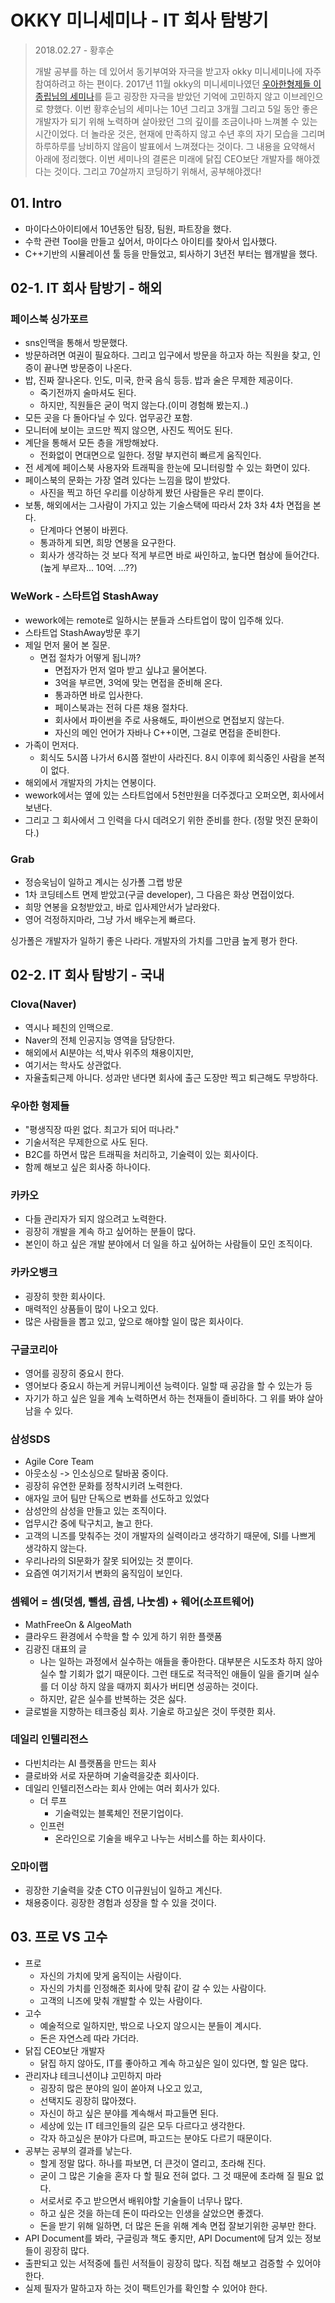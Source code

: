 # OKKY 미니세미나 - IT 회사 탐방기

>  2018.02.27 - 황후순
>
>  개발 공부를 하는 데 있어서 동기부여와 자극을 받고자 okky 미니세미나에 자주 참여하려고 하는 편이다. 2017년 11월 okky의 미니세미나였던 [우아한형제들 이종립님의 세미나](https://github.com/namjunemy/TIL/blob/master/SeminarAndConference/20171116_okky_mini_seminar_woowahan_bros_lee.md)를 듣고 굉장한 자극을 받았던 기억에 고민하지 않고 이브레인으로 향했다. 이번 황후순님의 세미나는 10년 그리고 3개월 그리고 5일 동안 좋은 개발자가 되기 위해 노력하며 살아왔던 그의 깊이를 조금이나마 느껴볼 수 있는 시간이었다. 더 놀라운 것은, 현재에 만족하지 않고 수년 후의 자기 모습을 그리며 하루하루를 낭비하지 않음이 발표에서 느껴졌다는 것이다. 그 내용을 요약해서 아래에 정리했다. 이번 세미나의 결론은 미래에 닭집 CEO보단 개발자를 해야겠다는 것이다. 그리고 70살까지 코딩하기 위해서, 공부해야겠다!

## 01. Intro

* 마이다스아이티에서 10년동안 팀장, 팀원, 파트장을 했다.
* 수학 관련 Tool을 만들고 싶어서, 마이다스 아이티를 찾아서 입사했다.
* C++기반의 시뮬레이션 툴 등을 만들었고, 퇴사하기 3년전 부터는 웹개발을 했다.

## 02-1. IT 회사 탐방기 - 해외

### 페이스북 싱가포르

* sns인맥을 통해서 방문했다.
* 방문하려면 여권이 필요하다. 그리고 입구에서 방문을 하고자 하는 직원을 찾고, 인증이 끝나면 방문증이 나온다.
* 밥, 진짜 잘나온다. 인도, 미국, 한국 음식 등등. 밥과 술은 무제한 제공이다.
  * 죽기전까지 술마셔도 된다.
  * 하지만, 직원들은 굳이 먹지 않는다.(이미 경험해 봤는지..)
* 모든 곳을 다 돌아다닐 수 있다. 업무공간 포함.
* 모니터에 보이는 코드만 찍지 않으면, 사진도 찍어도 된다.
* 계단을 통해서 모든 층을 개방해놨다. 
  * 전화없이 면대면으로 일한다. 정말 부지런히 빠르게 움직인다.
* 전 세계에 페이스북 사용자와 트래픽을 한눈에 모니터링할 수 있는 화면이 있다.
* 페이스북의 문화는 가장 열려 있다는 느낌을 많이 받았다.
  * 사진을 찍고 하던 우리를 이상하게 봤던 사람들은 우리 뿐이다.
* 보통, 해외에서는 그사람이 가지고 있는 기술스택에 따라서 2차 3차 4차 면접을 본다.
  * 단계마다 연봉이 바뀐다.
  * 통과하게 되면, 희망 연봉을 요구한다.
  * 회사가 생각하는 것 보다 적게 부르면 바로 싸인하고, 높다면 협상에 들어간다.(높게 부르자... 10억. ...??)

### WeWork - 스타트업 StashAway

* wework에는 remote로 일하시는 분들과 스타트업이 많이 입주해 있다.
* 스타트업 StashAway방문 후기
* 제일 먼저 물어 본 질문.
  * 면접 절차가 어떻게 됩니까?
    * 면접자가 먼저 얼마 받고 싶냐고 물어본다.
    * 3억을 부르면, 3억에 맞는 면접을 준비해 온다.
    * 통과하면 바로 입사한다.
    * 페이스북과는 전혀 다른 채용 절차다.
    * 회사에서 파이썬을 주로 사용해도, 파이썬으로 면접보지 않는다.
    * 자신의 메인 언어가 자바나 C++이면, 그걸로 면접을 준비한다.
* 가족이 먼저다.
  * 회식도 5시쯤 나가서 6시쯤 절반이 사라진다. 8시 이후에 회식중인 사람을 본적이 없다.
* 해외에서 개발자의 가치는 연봉이다.
* wework에서는 옆에 있는 스타트업에서 5천만원을 더주겠다고 오퍼오면, 회사에서 보낸다.
* 그리고 그 회사에서 그 인력을 다시 데려오기 위한 준비를 한다. (정말 멋진 문화이다.)

### Grab

* 정승욱님이 일하고 계시는 싱가폴 그랩 방문
* 1차 코딩테스트 면제 받았고(구글 developer), 그 다음은 화상 면접이었다.
* 희망 연봉을 요청받았고, 바로 입사제안서가 날라왔다.
* 영어 걱정하지마라, 그냥 가서 배우는게 빠르다.

싱가폴은 개발자가 일하기 좋은 나라다. 개발자의 가치를 그만큼 높게 평가 한다.

## 02-2. IT 회사 탐방기 - 국내

### Clova(Naver)

* 역시나 페친의 인맥으로.
* Naver의 전체 인공지능 영역을 담당한다.
* 해외에서 AI분야는 석,박사 위주의 채용이지만,
* 여기서는 학사도 상관없다.
* 자율출퇴근제 아니다. 성과만 낸다면 회사에 출근 도장만 찍고 퇴근해도 무방하다.

### 우아한 형제들

* "평생직장 따윈 없다. 최고가 되어 떠나라."
* 기술서적은 무제한으로 사도 된다.
* B2C를 하면서 많은 트래픽을 처리하고, 기술력이 있는 회사이다.
* 함께 해보고 싶은 회사중 하나이다.

### 카카오

* 다들 관리자가 되지 않으려고 노력한다.
* 굉장히 개발을 계속 하고 싶어하는 분들이 많다.
* 본인이 하고 싶은 개발 분야에서 더 일을 하고 싶어하는 사람들이 모인 조직이다.

### 카카오뱅크

* 굉장히 핫한 회사이다.
* 매력적인 상품들이 많이 나오고 있다.
* 많은 사람들을 뽑고 있고, 앞으로 해야할 일이 많은 회사이다.

### 구글코리아

* 영어를 굉장히 중요시 한다.
* 영어보다 중요시 하는게 커뮤니케이션 능력이다. 일할 때 공감을 할 수 있는가 등
* 자기가 하고 싶은 일을 계속 노력하면서 하는 천재들이 즐비하다. 그 위를 봐야 살아 남을 수 있다.

### 삼성SDS

* Agile Core Team
* 아웃소싱 -> 인소싱으로 탈바꿈 중이다.
* 굉장히 유연한 문화를 정착시키려 노력한다.
* 애자일 코어 팀만 단독으로 변화를 선도하고 있었다
* 삼성안의 삼성을 만들고 있는 조직이다.
* 업무시간 중에 탁구치고, 놀고 한다.
* 고객의 니즈를 맞춰주는 것이 개발자의 실력이라고 생각하기 때문에, SI를 나쁘게 생각하지 않는다.
* 우리나라의 SI문화가 잘못 되어있는 것 뿐이다.
* 요즘엔 여기저기서 변화의 움직임이 보인다.

### 셈웨어 =  셈(덧셈, 뺄셈, 곱셈, 나눗셈) + 웨어(소프트웨어)

* MathFreeOn & AlgeoMath
* 클라우드 환경에서 수학을 할 수 있게 하기 위한 플랫폼
* 김광진 대표의 글
  * 나는 일하는 과정에서 실수하는 애들을 좋아한다. 대부분은 시도조차 하지 않아 실수 할 기회가 없기 때문이다. 그런 태도로 적극적인 애들이 일을 즐기며 실수를 더 이상 하지 않을 때까지 회사가 버티면 성공하는 것이다.
  * 하지만, 같은 실수를 반복하는 것은 싫다.
* 글로벌을 지향하는 테크중심 회사. 기술로 하고싶은 것이 뚜렷한 회사.

### 데일리 인텔리전스

* 다빈치라는 AI 플랫폼을 만드는 회사
* 클로바와 서로 자문하며 기술력을갖춘 회사이다.
* 데일리 인텔리전스라는 회사 안에는 여러 회사가 있다.
  * 더 루프
    * 기술력있는 블록체인 전문기업이다.
  * 인프런
    * 온라인으로 기술을 배우고 나누는 서비스를 하는 회사이다.

### 오마이랩

* 굉장한 기술력을 갖춘 CTO 이규원님이 일하고 계신다.
* 채용중이다. 굉장한 경험과 성장을 할 수 있을 것이다.

## 03. 프로 VS 고수

* 프로
  * 자신의 가치에 맞게 움직이는 사람이다.
  * 자신의 가치를 인정해준 회사에 맞춰 같이 갈 수 있는 사람이다.
  * 고객의 니즈에 맞춰 개발할 수 있는 사람이다.
* 고수
  * 예술적으로 일하지만, 밖으로 나오지 않으시는 분들이 계시다.
  * 돈은 자연스레 따라 가더라.
* 닭집 CEO보단 개발자
  * 닭집 하지 않아도, IT를 좋아하고 계속 하고싶은 일이 있다면, 할 일은 많다.
* 관리자냐 테크니션이냐 고민하지 마라
  * 굉장히 많은 분야의 일이 쏟아져 나오고 있고,
  * 선택지도 굉장히 많아졌다.
  * 자신이 하고 싶은 분야를 계속해서 파고들면 된다.
  * 세상에 있는 IT 테크인들의 길은 모두 다르다고 생각한다.
  * 각자 하고싶은 분야가 다르며, 파고드는 분야도 다르기 때문이다.
* 공부는 공부의 결과를 낳는다.
  * 할게 정말 많다. 하나를 파보면, 더 큰것이 열리고, 초라해 진다.
  * 굳이 그 많은 기술을 혼자 다 할 필요 전혀 없다. 그 것 때문에 초라해 질 필요 없다.
  * 서로서로 주고 받으면서 배워야할 기술들이 너무나 많다.
  * 하고 싶은 것을 하는데 돈이 따라오는 인생을 살았으면 좋겠다.
  * 돈을 받기 위해 일하면, 더 많은 돈을 위해 계속 면접 잘보기위한 공부만 한다.
* API Document를 봐라, 구글링과 책도 좋지만, API Document에 담겨 있는 정보들이 굉장히 많다.
* 출판되고 있는 서적중에 틀린 서적들이 굉장히 많다. 직접 해보고 검증할 수 있어야 한다.
* 실제 필자가 말하고자 하는 것이 팩트인가를 확인할 수 있어야 한다.

